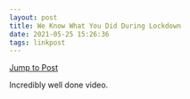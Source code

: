 ```yaml
---
layout: post
title: We Know What You Did During Lockdown
date: 2021-05-25 15:26:36
tags: linkpost
---
```


[Jump to Post](https://kottke.org/21/05/we-know-what-you-did-during-lockdown)

Incredibly well done video. 